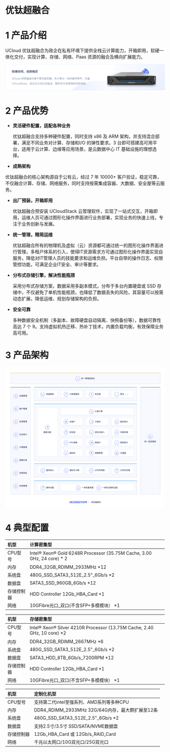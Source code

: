 # 优钛超融合

# 1 产品介绍

UCloud 优钛超融合为政企在私有环境下提供全栈云计算能力，开箱即用，软硬一体化交付，实现计算、存储、网络、Paas 资源的融合及横向扩展能力。

![](../images/utrion/utrion.png)

# 2 产品优势

- **灵活硬件配置，适配各种业务**

  优钛超融合支持多种硬件配置，同时支持 x86 及 ARM 架构，并支持混合部署，满足不同业务对计算、存储和I/O 的弹性要求。3 台即可搭建高可用平台，适用于云计算、边缘等应用场景，是云数据中心 IT 基础设施的理想选择。

-  **成熟架构**

  优钛超融合的核心架构源自于公有云，经过 7 年 10000+ 客户验证，稳定可靠，不仅融合计算、存储、网络服务，同时支持按需集成容器、大数据、安全屋等云服务。

- **出厂预装，开箱即用**

  优钛超融合预安装 UCloudStack 云管理软件，实现了一站式交互，开箱即用，运维人员可通过图形化操作界面进行业务部署，实现业务的快速上线，专注于业务创新与发展。

- **统一管理，精简运维**

  优钛超融合所有的物理机及虚拟（云）资源都可通过统一的图形化操作界面进行管理，多租户体系的引入，使得IT资源需求方可通过图形化操作界面实现自服务，降低对IT管理人员的技能要求和运维负担。平台自带的操作日志、权限管控功能，可满足企业IT安全、审计等要求。

- **分布式存储引擎，解决性能瓶颈**

  采用分布式存储方案，数据采用多副本模式，分布于多台内置硬盘或 SSD 存储中，不仅避免了单机性能瓶颈，也降低了数据丢失的风险，其容量可以按需动态扩展，降低运维、规划存储架构的负担。

- **安全可靠**

  多种数据安全机制（多副本、故障硬盘自动隔离、快照备份等），数据可靠性高达 7 个 9。支持虚拟机热迁移、热补丁技术，内置负载均衡，有效保障业务高可用。

# 3 产品架构

![](../images/utrion/utrionarch.png)

# 4 典型配置

| 机型       | 计算密集型                                                              |
|:-----------|:------------------------------------------------------------------------|
| CPU型号    | Intel® Xeon® Gold 6248R Processor (35.75M Cache, 3.00 GHz, 24 core) * 2 |
| 内存       | DDR4_32GB_RDIMM_2933MHz *12                                             |
| 系统盘     | 480G_SSD_SATA3_512E_2.5"_6Gb/s *2                                       |
| 数据盘     | SATA3_SSD_960GB_6Gb/s *12                                               |
| 存储控制器 | HDD Controller 12Gb_HBA_Card *1                                         |
| 网络       | 10GFibre光口_双口(不含SFP+多模模块） *1                                 |

| 机型       | 存储密集型                                                               |
|:-----------|:-------------------------------------------------------------------------|
| CPU型号    | Intel® Xeon® Silver 4210R Processor (13.75M Cache, 2.40 GHz, 10 core) *2 |
| 内存       | DDR4_32GB_RDIMM_2667MHz *6                                               |
| 系统盘     | 480G_SSD_SATA3_512E_2.5"_6Gb/s *2                                        |
| 数据盘     | SATA3_HDD_8TB_6Gb/s_7200RPM *12                                          |
| 存储控制器 | HDD Controller 12Gb_HBA_Card *1                                          |
| 网络       | 10GFibre光口_双口(不含SFP+多模模块） *1                                  |

| 机型       | 定制化机型                                       |
|:-----------|:-------------------------------------------------|
| CPU型号    | 支持第二代intel至强系列、AMD系列等多种CPU        |
| 内存       | DDR4_RDIMM_2933MHz 32G/64G内存，最大颗扩展至12条 |
| 系统盘     | 480G_SSD_SATA3_512E_2.5"_6Gb/s *2                |
| 数据盘     | 支持2.5寸/3.5寸 SSD/SATA/NVME数据盘              |
| 存储控制器 | 12Gb_HBA_Card 或 12Gb/s_RAID_Card                |
| 网络       | 千兆以太网口/10G双光口/25G双光口                 |

